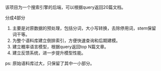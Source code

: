 该项目为一个搜索引擎的后端，可以根据query返回20篇文档。

分成4部分
1. 主要是对原数据的预处理，包括分词，大小写转换，去除停用词，stem保留词干等。
2. 为整个语料库建立倒排索引，方便快速查询和后期建模。
3. 建立概率语言模型，根据query返回top N篇文章。
4. 建立反馈系统，进一步提升模型性能。

ps:
原始语料库过大，只保留了其中一小部分。

